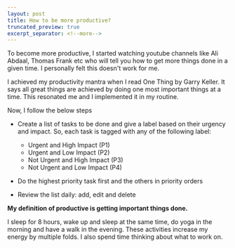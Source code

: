 ```yaml
---
layout: post
title: How to be more productive? 
truncated_preview: true
excerpt_separator: <!--more-->
---
```


To become more productive, I started watching youtube channels like Ali Abdaal, Thomas Frank etc who will tell you how to get more things done in a given time. I personally felt this doesn't work for me. 
<!--more-->

I achieved my productivity mantra when I read One Thing by Garry Keller. It says all great things are achieved by doing one most important things at a time. This resonated me and I implemented it in my routine.

Now, I follow the below steps 
 - Create a list of tasks to be done and give a label based on their urgency and impact. So, each task is tagged with any of the following label:
    - Urgent and High Impact (P1)
    - Urgent and Low Impact (P2)
    - Not Urgent and High Impact (P3)
    - Not Urgent and Low Impact (P4)

 - Do the highest priority task first and the others in priority orders
 - Review the list daily: add, edit and delete

**My definition of productive is getting important things done.**

I sleep for 8 hours, wake up and sleep at the same time, do yoga in the morning and have a walk in the evening. These activities increase my energy by multiple folds. I also spend time thinking about what to work on. 



